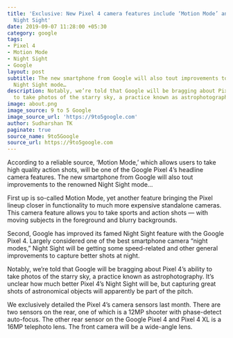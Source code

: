 ```yaml
---
title: 'Exclusive: New Pixel 4 camera features include ‘Motion Mode’ and improved
  Night Sight'
date: 2019-09-07 11:28:00 +05:30
category: google
tags:
- Pixel 4
- Motion Mode
- Night Sight
- Google
layout: post
subtitle: The new smartphone from Google will also tout improvements to the renowned
  Night Sight mode…
description: Notably, we’re told that Google will be bragging about Pixel 4’s ability
  to take photos of the starry sky, a practice known as astrophotography.
image: about.png
image_source: 9 to 5 Google
image_source_url: 'https://9to5google.com'
author: Sudharshan TK
paginate: true
source_name: 9to5Google
source_url: https://9to5google.com
---
```


According to a reliable source, ‘Motion Mode,’ which allows users to take high quality action shots, will be one of the Google Pixel 4’s headline camera features. The new smartphone from Google will also tout improvements to the renowned Night Sight mode…

First up is so-called Motion Mode, yet another feature bringing the Pixel lineup closer in functionality to much more expensive standalone cameras. This camera feature allows you to take sports and action shots — with moving subjects in the foreground and blurry backgrounds.

Second, Google has improved its famed Night Sight feature with the Google Pixel 4. Largely considered one of the best smartphone camera “night modes,” Night Sight will be getting some speed-related and other general improvements to capture better shots at night.

Notably, we’re told that Google will be bragging about Pixel 4’s ability to take photos of the starry sky, a practice known as astrophotography. It’s unclear how much better Pixel 4’s Night Sight will be, but capturing great shots of astronomical objects will apparently be part of the pitch.

We exclusively detailed the Pixel 4’s camera sensors last month. There are two sensors on the rear, one of which is a 12MP shooter with phase-detect auto-focus. The other rear sensor on the Google Pixel 4 and Pixel 4 XL is a 16MP telephoto lens. The front camera will be a wide-angle lens.
